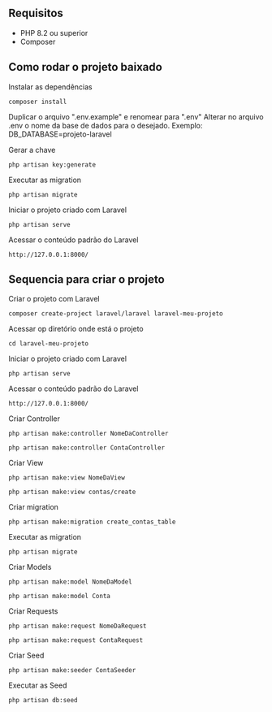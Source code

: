 ## Requisitos

* PHP 8.2 ou superior
* Composer

## Como rodar o projeto baixado
Instalar as dependências 
```
composer install
```

Duplicar o arquivo ".env.example" e renomear para ".env"
Alterar no arquivo .env o nome da base de dados para o desejado. Exemplo: DB_DATABASE=projeto-laravel

Gerar a chave
```
php artisan key:generate
```

Executar as migration
```
php artisan migrate
```

Iniciar o projeto criado com Laravel
```
php artisan serve
```

Acessar o conteúdo padrão do Laravel
```
http://127.0.0.1:8000/
```

## Sequencia para criar o projeto
Criar o projeto com Laravel
```
composer create-project laravel/laravel laravel-meu-projeto
```

Acessar op diretório onde está o projeto
```
cd laravel-meu-projeto
```

Iniciar o projeto criado com Laravel
```
php artisan serve
```

Acessar o conteúdo padrão do Laravel
```
http://127.0.0.1:8000/
```

Criar Controller
```
php artisan make:controller NomeDaController
```
```
php artisan make:controller ContaController
```

Criar View
```
php artisan make:view NomeDaView
```
```
php artisan make:view contas/create
```

Criar migration
```
php artisan make:migration create_contas_table
```

Executar as migration
```
php artisan migrate
```

Criar Models
```
php artisan make:model NomeDaModel
```
```
php artisan make:model Conta
```

Criar Requests
```
php artisan make:request NomeDaRequest
```
```
php artisan make:request ContaRequest
```

Criar Seed

```
php artisan make:seeder ContaSeeder
```
Executar as Seed
```
php artisan db:seed
```

